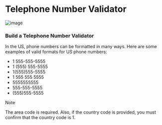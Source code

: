# Telephone Number Validator
![image](https://github.com/Milave-kun/JavaScript-Algorithms-and-Data-Structures/assets/125982535/d44853e7-06c2-48aa-b91e-eb5bdf1db3eb)

### Build a Telephone Number Validator

In the US, phone numbers can be formatted in many ways. Here are some examples of valid formats for US phone numbers:
- 1 555-555-5555
- 1 (555) 555-5555
- 1(555)555-5555
- 1 555 555 5555
- 5555555555
- 555-555-5555
- (555)555-5555

> [!NOTE]
> The area code is required. Also, if the country code is provided, you must confirm that the country code is 1.
